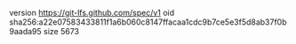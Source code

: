 version https://git-lfs.github.com/spec/v1
oid sha256:a22e07583433811f1a6b060c8147ffacaa1cdc9b7ce5e3f5d8ab37f0b9aada95
size 5673

